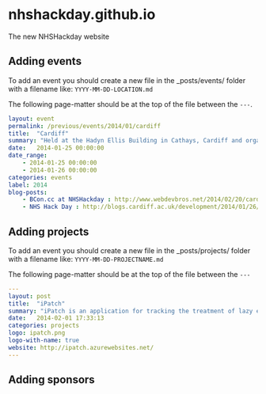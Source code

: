 # nhshackday.github.io


The new NHSHackday website


## Adding events

To add an event you should create a new file in the _posts/events/ folder with a filename like: ```YYYY-MM-DD-LOCATION.md```

The following page-matter should be at the top of the file between the  ```---```.

```YAML
layout: event
permalink: /previous/events/2014/01/cardiff
title:  "Cardiff"
summary: "Held at the Hadyn Ellis Building in Cathays, Cardiff and organised by Dr Anne-Marie Cunningham."
date:   2014-01-25 00:00:00
date_range:
    - 2014-01-25 00:00:00
    - 2014-01-26 00:00:00
categories: events
label: 2014
blog-posts:
    - BCon.cc at NHSHackday : http://www.webdevbros.net/2014/02/20/cardiff-nhs-hack-day-or-weekend-and-bcon-cc/
    - NHS Hack Day : http://blogs.cardiff.ac.uk/development/2014/01/26/nhs-hack-day/
```

## Adding projects

To add an event you should create a new file in the _posts/projects/ folder with a filename like: ```YYYY-MM-DD-PROJECTNAME.md```

The following page-matter should be at the top of the file between the ```---```

```YAML
---
layout: post
title:  "iPatch"
summary: "iPatch is an application for tracking the treatment of lazy eyes in children and adults. iPatch is a project from NHS HackDay Cambridge, November 2013."
date:   2014-02-01 17:33:13
categories: projects
logo: ipatch.png
logo-with-name: true
website: http://ipatch.azurewebsites.net/
---
```


## Adding sponsors